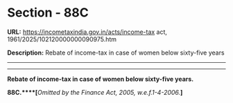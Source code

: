# Section - 88C

**URL:** https://incometaxindia.gov.in/acts/income-tax act, 1961/2025/102120000000090975.htm

**Description:** Rebate of income-tax in case of women below sixty-five years

---

****

**Rebate of income-tax in case of women below sixty-five years.**

**88C.****[**_Omitted by the Finance Act, 2005, w.e.f.1-4-2006._**]**